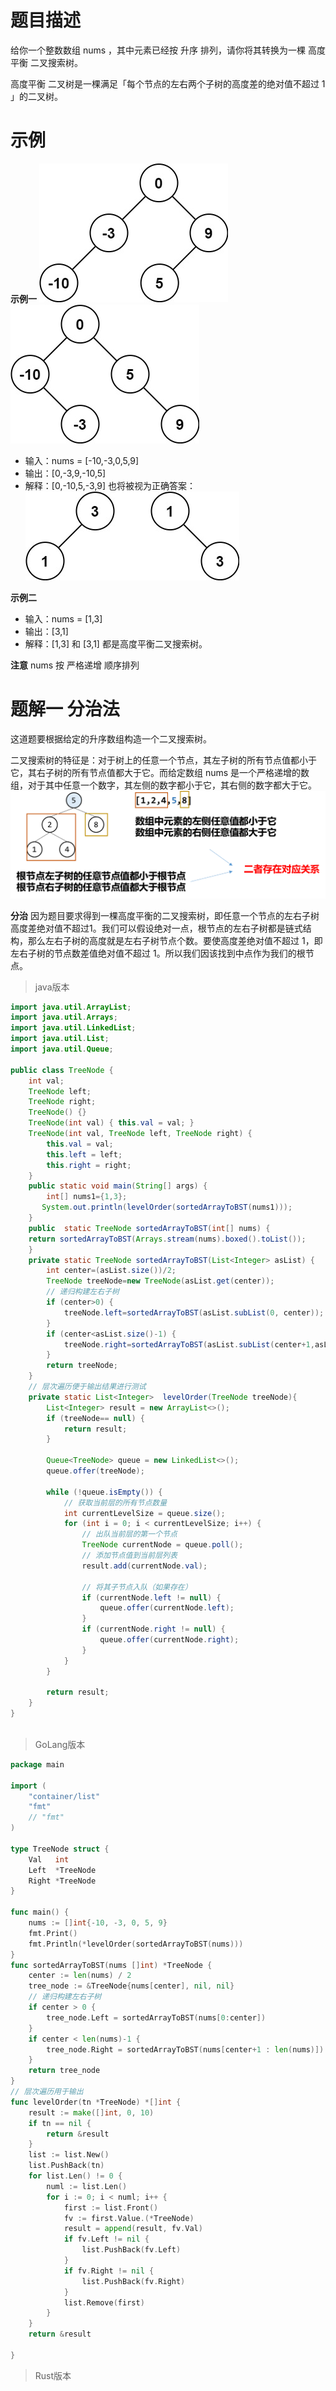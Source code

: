 # 题目描述
给你一个整数数组 nums ，其中元素已经按 升序 排列，请你将其转换为一棵 高度平衡 二叉搜索树。

高度平衡 二叉树是一棵满足「每个节点的左右两个子树的高度差的绝对值不超过 1 」的二叉树。

# 示例
**示例一**
![alt text](image.png)
![alt text](image-1.png)
- 输入：nums = [-10,-3,0,5,9]
- 输出：[0,-3,9,-10,5]
- 解释：[0,-10,5,-3,9] 也将被视为正确答案：
![alt text](image-2.png)

**示例二**

- 输入：nums = [1,3]
- 输出：[3,1]
- 解释：[1,3] 和 [3,1] 都是高度平衡二叉搜索树。

**注意**
nums 按 严格递增 顺序排列

# 题解一 分治法
这道题要根据给定的升序数组构造一个二叉搜索树。

二叉搜索树的特征是：对于树上的任意一个节点，其左子树的所有节点值都小于它，其右子树的所有节点值都大于它。而给定数组 nums 是一个严格递增的数组，对于其中任意一个数字，其左侧的数字都小于它，其右侧的数字都大于它。
![alt text](image-3.png)

**分治**
因为题目要求得到一棵高度平衡的二叉搜索树，即任意一个节点的左右子树高度差绝对值不超过1。我们可以假设绝对一点，根节点的左右子树都是链式结构，那么左右子树的高度就是左右子树节点个数。要使高度差绝对值不超过 1，即 左右子树的节点数差值绝对值不超过 1。所以我们因该找到中点作为我们的根节点。
>java版本
```java
import java.util.ArrayList;
import java.util.Arrays;
import java.util.LinkedList;
import java.util.List;
import java.util.Queue;

public class TreeNode {
    int val;
    TreeNode left;
    TreeNode right;
    TreeNode() {}
    TreeNode(int val) { this.val = val; }
    TreeNode(int val, TreeNode left, TreeNode right) {
        this.val = val;
        this.left = left;
        this.right = right;
    }
    public static void main(String[] args) {
        int[] nums1={1,3};
       System.out.println(levelOrder(sortedArrayToBST(nums1)));
    }
    public  static TreeNode sortedArrayToBST(int[] nums) {
    return sortedArrayToBST(Arrays.stream(nums).boxed().toList());
    }
    private static TreeNode sortedArrayToBST(List<Integer> asList) {
        int center=(asList.size())/2;
        TreeNode treeNode=new TreeNode(asList.get(center));
        // 递归构建左右子树
        if (center>0) {
            treeNode.left=sortedArrayToBST(asList.subList(0, center));
        }
        if (center<asList.size()-1) { 
            treeNode.right=sortedArrayToBST(asList.subList(center+1,asList.size()));
        }
        return treeNode;
    }
    // 层次遍历便于输出结果进行测试
    private static List<Integer>  levelOrder(TreeNode treeNode){
        List<Integer> result = new ArrayList<>();
        if (treeNode== null) {
            return result;
        }

        Queue<TreeNode> queue = new LinkedList<>();
        queue.offer(treeNode);

        while (!queue.isEmpty()) {
            // 获取当前层的所有节点数量
            int currentLevelSize = queue.size();    
            for (int i = 0; i < currentLevelSize; i++) {
                // 出队当前层的第一个节点
                TreeNode currentNode = queue.poll();
                // 添加节点值到当前层列表
                result.add(currentNode.val);
                
                // 将其子节点入队（如果存在）
                if (currentNode.left != null) {
                    queue.offer(currentNode.left);
                }
                if (currentNode.right != null) {
                    queue.offer(currentNode.right);
                }
            }
        }

        return result;
    }
}



```
>GoLang版本
```go
package main

import (
	"container/list"
	"fmt"
	// "fmt"
)

type TreeNode struct {
	Val   int
	Left  *TreeNode
	Right *TreeNode
}

func main() {
	nums := []int{-10, -3, 0, 5, 9}
	fmt.Print()
	fmt.Println(*levelOrder(sortedArrayToBST(nums)))
}
func sortedArrayToBST(nums []int) *TreeNode {
	center := len(nums) / 2
	tree_node := &TreeNode{nums[center], nil, nil}
	// 递归构建左右子树
	if center > 0 {
		tree_node.Left = sortedArrayToBST(nums[0:center])
	}
	if center < len(nums)-1 {
		tree_node.Right = sortedArrayToBST(nums[center+1 : len(nums)])
	}
	return tree_node
}
// 层次遍历用于输出
func levelOrder(tn *TreeNode) *[]int {
	result := make([]int, 0, 10)
	if tn == nil {
		return &result
	}
	list := list.New()
	list.PushBack(tn)
	for list.Len() != 0 {
		numl := list.Len()
		for i := 0; i < numl; i++ {
			first := list.Front()
			fv := first.Value.(*TreeNode)
			result = append(result, fv.Val)
			if fv.Left != nil {
				list.PushBack(fv.Left)
			}
			if fv.Right != nil {
				list.PushBack(fv.Right)
			}
			list.Remove(first)
		}
	}
	return &result

}
```
>Rust版本
```rs
```



